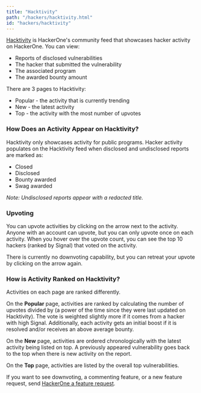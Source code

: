 ```yaml
---
title: "Hacktivity"
path: "/hackers/hacktivity.html"
id: "hackers/hacktivity"
---
```


[Hacktivity](https://hackerone.com/hacktivity?sort_type=popular&filter=type%3Aall&page=1&range=forever) is HackerOne's community feed that showcases hacker activity on HackerOne. You can view:
* Reports of disclosed vulnerabilities
* The hacker that submitted the vulnerability
* The associated program
* The awarded bounty amount

There are 3 pages to Hacktivity:
* Popular - the activity that is currently trending
* New - the latest activity
* Top - the activity with the most number of upvotes

### How Does an Activity Appear on Hacktivity?
Hacktivity only showcases activity for public programs. Hacker activity populates on the Hacktivity feed when disclosed and undisclosed reports are marked as:
* Closed
* Disclosed
* Bounty awarded
* Swag awarded

*Note: Undisclosed reports appear with a redacted title.*

### Upvoting
You can upvote activities by clicking on the arrow next to the activity. Anyone with an account can upvote, but you can only upvote once on each activity. When you hover over the upvote count, you can see the top 10 hackers (ranked by Signal) that voted on the activity.

There is currently no downvoting capability, but you can retreat your upvote by clicking on the arrow again.

### How is Activity Ranked on Hacktivity?
Activities on each page are ranked differently.

On the **Popular** page, activities are ranked by calculating the number of upvotes divided by (a power of the time since they were last updated on Hacktivity). The vote is weighted slightly more if it comes from a hacker with high Signal. Additionally, each activity gets an initial boost if it is resolved and/or receives an above average bounty.

On the **New** page, activities are ordered chronologically with the latest activity being listed on top. A previously appeared vulnerability goes back to the top when there is new activity on the report.

On the **Top** page, activities are listed by the overall top vulnerabilities.

If you want to see downvoting, a commenting feature, or a new feature request, send [HackerOne a feature request](mailto:feedback@hackerone.com).
